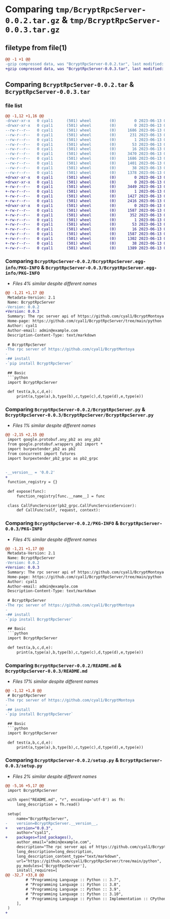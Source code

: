 # Comparing `tmp/BcryptRpcServer-0.0.2.tar.gz` & `tmp/BcryptRpcServer-0.0.3.tar.gz`

## filetype from file(1)

```diff
@@ -1 +1 @@
-gzip compressed data, was "BcryptRpcServer-0.0.2.tar", last modified: Tue Jun 13 05:54:27 2023, max compression
+gzip compressed data, was "BcryptRpcServer-0.0.3.tar", last modified: Tue Jun 13 06:21:21 2023, max compression
```

## Comparing `BcryptRpcServer-0.0.2.tar` & `BcryptRpcServer-0.0.3.tar`

### file list

```diff
@@ -1,12 +1,16 @@
-drwxr-xr-x   0 cyal1      (501) wheel        (0)        0 2023-06-13 05:54:27.040069 BcryptRpcServer-0.0.2/
-drwxr-xr-x   0 cyal1      (501) wheel        (0)        0 2023-06-13 05:54:27.039762 BcryptRpcServer-0.0.2/BcryptRpcServer.egg-info/
--rw-r--r--   0 cyal1      (501) wheel        (0)     1686 2023-06-13 05:54:27.000000 BcryptRpcServer-0.0.2/BcryptRpcServer.egg-info/PKG-INFO
--rw-r--r--   0 cyal1      (501) wheel        (0)      231 2023-06-13 05:54:27.000000 BcryptRpcServer-0.0.2/BcryptRpcServer.egg-info/SOURCES.txt
--rw-r--r--   0 cyal1      (501) wheel        (0)        1 2023-06-13 05:54:27.000000 BcryptRpcServer-0.0.2/BcryptRpcServer.egg-info/dependency_links.txt
--rw-r--r--   0 cyal1      (501) wheel        (0)       53 2023-06-13 05:54:27.000000 BcryptRpcServer-0.0.2/BcryptRpcServer.egg-info/requires.txt
--rw-r--r--   0 cyal1      (501) wheel        (0)       16 2023-06-13 05:54:27.000000 BcryptRpcServer-0.0.2/BcryptRpcServer.egg-info/top_level.txt
--rw-r--r--   0 cyal1      (501) wheel        (0)     3470 2023-06-13 05:54:16.000000 BcryptRpcServer-0.0.2/BcryptRpcServer.py
--rw-r--r--   0 cyal1      (501) wheel        (0)     1686 2023-06-13 05:54:27.039933 BcryptRpcServer-0.0.2/PKG-INFO
--rw-r--r--   0 cyal1      (501) wheel        (0)     1401 2023-06-13 04:52:23.000000 BcryptRpcServer-0.0.2/README.md
--rw-r--r--   0 cyal1      (501) wheel        (0)       38 2023-06-13 05:54:27.040109 BcryptRpcServer-0.0.2/setup.cfg
--rw-r--r--   0 cyal1      (501) wheel        (0)     1378 2023-06-13 05:50:23.000000 BcryptRpcServer-0.0.2/setup.py
+drwxr-xr-x   0 cyal1      (501) wheel        (0)        0 2023-06-13 06:21:21.804143 BcryptRpcServer-0.0.3/
+drwxr-xr-x   0 cyal1      (501) wheel        (0)        0 2023-06-13 06:21:21.803094 BcryptRpcServer-0.0.3/BcryptRpcServer/
+-rw-r--r--   0 cyal1      (501) wheel        (0)     3449 2023-06-13 06:19:38.000000 BcryptRpcServer-0.0.3/BcryptRpcServer/BcryptRpcServer.py
+-rw-r--r--   0 cyal1      (501) wheel        (0)        1 2023-06-13 06:20:57.000000 BcryptRpcServer-0.0.3/BcryptRpcServer/__init__.py
+-rw-r--r--   0 cyal1      (501) wheel        (0)     1427 2023-06-13 06:19:38.000000 BcryptRpcServer-0.0.3/BcryptRpcServer/burpextender_pb2.py
+-rw-r--r--   0 cyal1      (501) wheel        (0)     2416 2023-06-13 06:19:38.000000 BcryptRpcServer-0.0.3/BcryptRpcServer/burpextender_pb2_grpc.py
+drwxr-xr-x   0 cyal1      (501) wheel        (0)        0 2023-06-13 06:21:21.803821 BcryptRpcServer-0.0.3/BcryptRpcServer.egg-info/
+-rw-r--r--   0 cyal1      (501) wheel        (0)     1587 2023-06-13 06:21:21.000000 BcryptRpcServer-0.0.3/BcryptRpcServer.egg-info/PKG-INFO
+-rw-r--r--   0 cyal1      (501) wheel        (0)      352 2023-06-13 06:21:21.000000 BcryptRpcServer-0.0.3/BcryptRpcServer.egg-info/SOURCES.txt
+-rw-r--r--   0 cyal1      (501) wheel        (0)        1 2023-06-13 06:21:21.000000 BcryptRpcServer-0.0.3/BcryptRpcServer.egg-info/dependency_links.txt
+-rw-r--r--   0 cyal1      (501) wheel        (0)       53 2023-06-13 06:21:21.000000 BcryptRpcServer-0.0.3/BcryptRpcServer.egg-info/requires.txt
+-rw-r--r--   0 cyal1      (501) wheel        (0)       16 2023-06-13 06:21:21.000000 BcryptRpcServer-0.0.3/BcryptRpcServer.egg-info/top_level.txt
+-rw-r--r--   0 cyal1      (501) wheel        (0)     1587 2023-06-13 06:21:21.803998 BcryptRpcServer-0.0.3/PKG-INFO
+-rw-r--r--   0 cyal1      (501) wheel        (0)     1302 2023-06-13 06:19:38.000000 BcryptRpcServer-0.0.3/README.md
+-rw-r--r--   0 cyal1      (501) wheel        (0)       38 2023-06-13 06:21:21.804182 BcryptRpcServer-0.0.3/setup.cfg
+-rw-r--r--   0 cyal1      (501) wheel        (0)     1389 2023-06-13 06:21:18.000000 BcryptRpcServer-0.0.3/setup.py
```

### Comparing `BcryptRpcServer-0.0.2/BcryptRpcServer.egg-info/PKG-INFO` & `BcryptRpcServer-0.0.3/BcryptRpcServer.egg-info/PKG-INFO`

 * *Files 4% similar despite different names*

```diff
@@ -1,21 +1,17 @@
 Metadata-Version: 2.1
 Name: BcryptRpcServer
-Version: 0.0.2
+Version: 0.0.3
 Summary: The rpc server api of https://github.com/cyal1/BcryptMontoya
 Home-page: https://github.com/cyal1/BcryptRpcServer/tree/main/python
 Author: cyal1
 Author-email: admin@example.com
 Description-Content-Type: text/markdown
 
 # BcryptRpcServer
-The rpc server of https://github.com/cyal1/BcryptMontoya
-
-## install
-`pip install BcryptRpcServer`
 
 ## Basic
 ```python
 import BcryptRpcServer 
 
 def test(a,b,c,d,e):
     print(a,type(a),b,type(b),c,type(c),d,type(d),e,type(e))
```

### Comparing `BcryptRpcServer-0.0.2/BcryptRpcServer.py` & `BcryptRpcServer-0.0.3/BcryptRpcServer/BcryptRpcServer.py`

 * *Files 1% similar despite different names*

```diff
@@ -2,15 +2,15 @@
 import google.protobuf.any_pb2 as any_pb2
 from google.protobuf.wrappers_pb2 import *
 import burpextender_pb2 as pb2
 from concurrent import futures
 import burpextender_pb2_grpc as pb2_grpc
 
 
-__version__ = '0.0.2'
+
 function_registry = {}
 
 def expose(func):
     function_registry[func.__name__] = func
 
 class CallFuncServicer(pb2_grpc.CallFuncServiceServicer):
     def CallFunc(self, request, context):
```

### Comparing `BcryptRpcServer-0.0.2/PKG-INFO` & `BcryptRpcServer-0.0.3/PKG-INFO`

 * *Files 4% similar despite different names*

```diff
@@ -1,21 +1,17 @@
 Metadata-Version: 2.1
 Name: BcryptRpcServer
-Version: 0.0.2
+Version: 0.0.3
 Summary: The rpc server api of https://github.com/cyal1/BcryptMontoya
 Home-page: https://github.com/cyal1/BcryptRpcServer/tree/main/python
 Author: cyal1
 Author-email: admin@example.com
 Description-Content-Type: text/markdown
 
 # BcryptRpcServer
-The rpc server of https://github.com/cyal1/BcryptMontoya
-
-## install
-`pip install BcryptRpcServer`
 
 ## Basic
 ```python
 import BcryptRpcServer 
 
 def test(a,b,c,d,e):
     print(a,type(a),b,type(b),c,type(c),d,type(d),e,type(e))
```

### Comparing `BcryptRpcServer-0.0.2/README.md` & `BcryptRpcServer-0.0.3/README.md`

 * *Files 17% similar despite different names*

```diff
@@ -1,12 +1,8 @@
 # BcryptRpcServer
-The rpc server of https://github.com/cyal1/BcryptMontoya
-
-## install
-`pip install BcryptRpcServer`
 
 ## Basic
 ```python
 import BcryptRpcServer 
 
 def test(a,b,c,d,e):
     print(a,type(a),b,type(b),c,type(c),d,type(d),e,type(e))
```

### Comparing `BcryptRpcServer-0.0.2/setup.py` & `BcryptRpcServer-0.0.3/setup.py`

 * *Files 2% similar despite different names*

```diff
@@ -5,16 +5,17 @@
 import BcryptRpcServer
 
 with open("README.md", "r", encoding='utf-8') as fh:
     long_description = fh.read()
 
 setup(
     name="BcryptRpcServer",
-    version=BcryptRpcServer.__version__,
+    version="0.0.3",
     author="cyal1",
+    packages=find_packages(),
     author_email="admin@example.com",
     description="The rpc server api of https://github.com/cyal1/BcryptMontoya",
     long_description=long_description,
     long_description_content_type="text/markdown",
     url="https://github.com/cyal1/BcryptRpcServer/tree/main/python",
     py_modules=['BcryptRpcServer'],
     install_requires=[
@@ -32,7 +33,8 @@
         # "Programming Language :: Python :: 3.7",
         # "Programming Language :: Python :: 3.8",
         # "Programming Language :: Python :: 3.9",
         # "Programming Language :: Python :: 3.10",
         # 'Programming Language :: Python :: Implementation :: CPython',
     ],
 )
+
```

